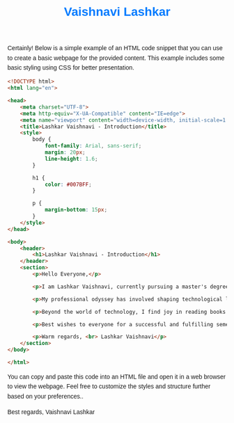 <!DOCTYPE html>
<html lang="en">
<head>
    <meta charset="UTF-8">
    <meta http-equiv="X-UA-Compatible" content="IE=edge">
    <meta name="viewport" content="width=device-width, initial-scale=1.0">
    <title>Vaishnavi Lashkar - Introduction</title>
    <style>
        body {
            font-family: Arial, sans-serif;
            margin: 20px;
        }
        h1 {
            color: #007BFF;
        }
        p {
            line-height: 1.6;
        }
    </style>
</head>
<body>
    <header>
        <h1>Vaishnavi Lashkar</h1>
    </header>
    <section>
        <p>Certainly! Below is a simple example of an HTML code snippet that you can use to create a basic webpage for the provided content. This example includes some basic styling using CSS for better presentation.

```html
<!DOCTYPE html>
<html lang="en">

<head>
    <meta charset="UTF-8">
    <meta http-equiv="X-UA-Compatible" content="IE=edge">
    <meta name="viewport" content="width=device-width, initial-scale=1.0">
    <title>Lashkar Vaishnavi - Introduction</title>
    <style>
        body {
            font-family: Arial, sans-serif;
            margin: 20px;
            line-height: 1.6;
        }

        h1 {
            color: #007BFF;
        }

        p {
            margin-bottom: 15px;
        }
    </style>
</head>

<body>
    <header>
        <h1>Lashkar Vaishnavi - Introduction</h1>
    </header>
    <section>
        <p>Hello Everyone,</p>

        <p>I am Lashkar Vaishnavi, currently pursuing a master's degree in Computer Science at Old Dominion University. Hailing from the culturally rich city of Hyderabad in southern India, known for its heritage, famous monuments, and thriving trade and commerce, I am proud to bring a diverse perspective to my academic journey. Completing my undergraduate studies in 2020, I come with three years of valuable experience as a System Engineer, contributing significantly to top multinational corporations such as Wipro, Virtusa, and Infosys.</p>

        <p>My professional odyssey has involved shaping technological landscapes, and I am thrilled to embark on this new academic venture. The decision to enroll in this course stems from my eagerness to delve into the realm of Data Science, aiming to acquire valuable skills for exciting career opportunities in this dynamic field.</p>

        <p>Beyond the world of technology, I find joy in reading books and dancing, indulging in diverse interests that enrich my life. I'm genuinely excited about the learning journey ahead and look forward to a great semester with all of you.</p>

        <p>Best wishes to everyone for a successful and fulfilling semester!</p>

        <p>Warm regards, <br> Lashkar Vaishnavi</p>
    </section>
</body>

</html>
```

You can copy and paste this code into an HTML file and open it in a web browser to view the webpage. Feel free to customize the styles and structure further based on your preferences..</p>
    </section>
    <footer>
        <p>Best regards, Vaishnavi Lashkar</p>
    </footer>
</body>
</html>
